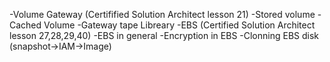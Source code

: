 -Volume Gateway (Certifified Solution Architect lesson 21)
	-Stored volume
	-Cached Volume 
	-Gateway tape Libreary
-EBS (Certified Solution Architect lesson 27,28,29,40)
	-EBS in general 
	-Encryption in EBS
	-Clonning EBS disk (snapshot->IAM->Image)
